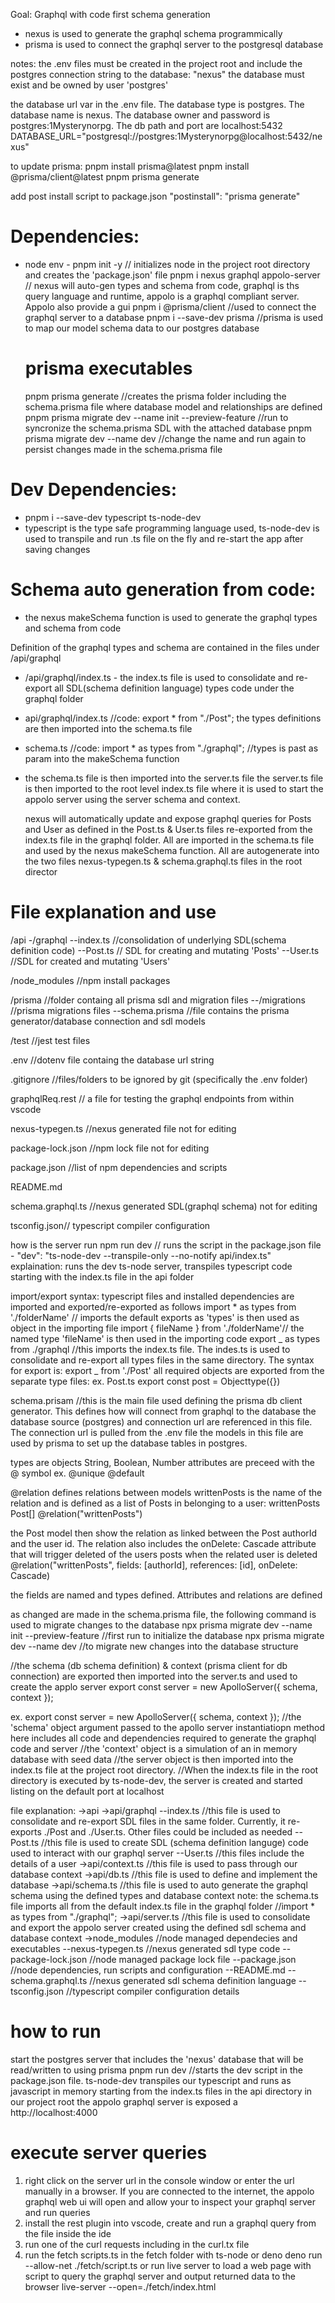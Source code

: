 Goal: Graphql with code first schema generation

- nexus is used to generate the graphql schema programmically
- prisma is used to connect the graphql server to the postgresql database

notes:
the .env files must be created in the project root and include the postgres connection string to the database: "nexus"
the database must exist and be owned by user 'postgres'

the database url var in the .env file. The database type is postgres. The database name is nexus. The database owner and password is postgres:1Mysterynorpg. The db path and port are localhost:5432
DATABASE_URL="postgresql://postgres:1Mysterynorpg@localhost:5432/nexus"

to update prisma:
pnpm install prisma@latest
pnpm install @prisma/client@latest
pnpm prisma generate

add post install script to package.json
"postinstall": "prisma generate"

# Dependencies:

- node env - pnpm init -y // initializes node in the project root directory and creates the 'package.json' file
  pnpm i nexus graphql appolo-server // nexus will auto-gen types and schema from code, graphql is ths query language and runtime, appolo is a graphql compliant server. Appolo also provide a gui
  pnpm i @prisma/client //used to connect the graphql server to a database
  pnpm i --save-dev prisma //prisma is used to map our model schema data to our postgres database

  # prisma executables

  pnpm prisma generate //creates the prisma folder including the schema.prisma file where database model and relationships are defined
  pnpm prisma migrate dev --name init --preview-feature //run to syncronize the schema.prisma SDL with the attached database
  pnpm prisma migrate dev --name dev //change the name and run again to persist changes made in the schema.prisma file

# Dev Dependencies:

- pnpm i --save-dev typescript ts-node-dev
- typescript is the type safe programming language used, ts-node-dev is used to transpile and run .ts file on the fly and re-start the app after saving changes

# Schema auto generation from code:

- the nexus makeSchema function is used to generate the graphql types and schema from code

Definition of the graphql types and schema are contained in the files under /api/graphql

- /api/graphql/index.ts - the index.ts file is used to consolidate and re-export all SDL(schema definition language) types code under the graphql folder
- api/graphql/index.ts //code: export \* from "./Post";
  the types definitions are then imported into the schema.ts file
- schema.ts //code: import \* as types from "./graphql"; //types is past as param into the makeSchema function
- the schema.ts file is then imported into the server.ts file
  the server.ts file is then imported to the root level index.ts file where it is used to start the appolo server using the server schema and context.

  nexus will automatically update and expose graphql queries for Posts and User as defined in the Post.ts & User.ts files re-exported from the index.ts file in the graphql folder. All are imported in the schema.ts file and used by the nexus makeSchema function. All are autogenerate into the two files nexus-typegen.ts & schema.graphql.ts files in the root director

# File explanation and use

/api
-/graphql
--index.ts //consolidation of underlying SDL(schema definition code)
--Post.ts // SDL for creating and mutating 'Posts'
--User.ts //SDL for created and mutating 'Users'

/node_modules //npm install packages

/prisma //folder containg all prisma sdl and migration files
--/migrations //prisma migrations files
--schema.prisma //file contains the prisma generator/database connection and sdl models

/test //jest test files

.env //dotenv file containg the database url string

.gitignore //files/folders to be ignored by git (specifically the .env folder)

graphqlReq.rest // a file for testing the graphql endpoints from within vscode

nexus-typegen.ts //nexus generated file not for editing

package-lock.json //npm lock file not for editing

package.json //list of npm dependencies and scripts

README.md

schema.graphql.ts //nexus generated SDL(graphql schema) not for editing

tsconfig.json// typescript compiler configuration

how is the server run
npm run dev // runs the script in the package.json file - "dev": "ts-node-dev --transpile-only --no-notify api/index.ts"
explaination: runs the dev ts-node server, transpiles typescript code starting with the index.ts file in the api folder

import/export syntax:
typescript files and installed dependencies are imported and exported/re-exported as follows
import \* as types from './folderName' // imports the default exports as 'types' is then used as object in the importing file
import { fileName } from './folderName'// the named type 'fileName' is then used in the importing code
export _ as types from ./graphql //this imports the index.ts file. The indes.ts is used to consolidate and re-export all types files in the same directory. The syntax for export is: export _ from './Post'
all required objects are exported from the separate type files:
ex.
Post.ts
export const post = Objecttype({})

schema.prisam //this is the main file used defining the prisma db client generator. This defines how will connect from graphql to the database
the database source (postgres) and connection url are referenced in this file. The connection url is pulled from the .env file
the models in this file are used by prisma to set up the database tables in postgres.

types are objects
String, Boolean, Number
attributes are preceed with the @ symbol ex. @unique @default

@relation defines relations between models
writtenPosts is the name of the relation and is defined as a list of Posts in belonging to a user:
writtenPosts Post[] @relation("writtenPosts")

the Post model then show the relation as linked between the Post authorId and the user id. The relation also includes the onDelete: Cascade attribute that will trigger deleted of the users posts when the related user is deleted
@relation("writtenPosts", fields: [authorId], references: [id], onDelete: Cascade)

the fields are named and types defined. Attributes and relations are defined

as changed are made in the schema.prisma file, the following command is used to migrate changes to the database
npx prisma migrate dev --name init --preview-feature //first run to initialize the database
npx prisma migrate dev --name dev //to migrate new changes into the database structure

//the schema (db schema definition) & context (prisma client for db connection) are exported then imported into the server.ts and used to create the applo server
export const server = new ApolloServer({ schema, context });

ex.
export const server = new ApolloServer({ schema, context });
//the 'schema' object argument passed to the apollo server instantiatiopn method here includes all code and dependencies required to generate the graphql code and server
//the 'context' object is a simulation of an in memory database with seed data
//the server object is then imported into the index.ts file at the project root directory.
//When the index.ts file in the root directory is executed by ts-node-dev, the server is created and started listing on the default port at localhost

file explanation:
->api
->api/graphql
--index.ts //this file is used to consolidate and re-export SDL files in the same folder. Currently, it re-exports ./Post and ./User.ts. Other files could be included as needed
--Post.ts //this file is used to create SDL (schema definition languge) code used to interact with our graphql server
--User.ts //this files include the details of a user
->api/context.ts //this file is used to pass through our database context
->api/db.ts //this file is used to define and implement the database
->api/schema.ts //this file is used to auto generate the graphql schema using the defined types and database context
note: the schema.ts file imports all from the default index.ts file in the graphql folder
//import \* as types from "./graphql";
->api/server.ts //this file is used to consolidate and export the appolo server created using the defined sdl schema and database context
->node_modules //node managed dependecies and executables
--nexus-typegen.ts //nexus generated sdl type code
--package-lock.json //node managed package lock file
--package.json //node dependencies, run scripts and configuration
--README.md
--schema.graphql.ts //nexus generated sdl schema definition language
--tsconfig.json //typescript compiler configuration details

# how to run

start the postgres server that includes the 'nexus' database that will be read/written to using prisma
pnpm run dev //starts the dev script in the package.json file. ts-node-dev transpiles our typescript and runs as javascript in memory starting from the index.ts files in the api directory in our project root
the appolo graphql server is exposed a http://localhost:4000

# execute server queries

1. right click on the server url in the console window or enter the url manually in a browser. If you are connected to the internet,
   the appolo graphql web ui will open and allow your to inspect your graphql server and run queries
2. install the rest plugin into vscode, create and run a graphql query from the file inside the ide
3. run one of the curl requests including in the curl.tx file
4. run the fetch scripts.ts in the fetch folder with ts-node or deno
   deno run --allow-net ./fetch/script.ts
   or run live server to load a web page with script to query the graphql server and output returned data to the browser
   live-server --open=./fetch/index.html

